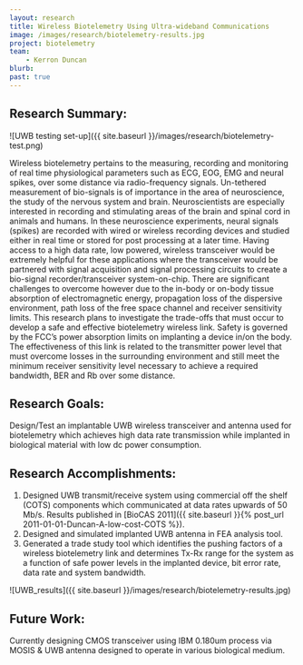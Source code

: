 ```yaml
---
layout: research
title: Wireless Biotelemetry Using Ultra-wideband Communications
image: /images/research/biotelemetry-results.jpg
project: biotelemetry
team:
    - Kerron Duncan
blurb:
past: true
---
```


## Research Summary:

![UWB testing set-up]({{ site.baseurl }}/images/research/biotelemetry-test.png)

Wireless biotelemetry pertains to the measuring, recording and monitoring of real time physiological parameters such as ECG, EOG, EMG and neural spikes, over some distance via radio-frequency signals. Un-tethered measurement of bio-signals is of importance in the area of neuroscience, the study of the nervous system and brain. Neuroscientists are especially interested in recording and stimulating areas of the brain and spinal cord in animals and humans. In these neuroscience experiments, neural signals (spikes) are recorded with wired or wireless recording devices and studied either in real time or stored for post processing at a later time. Having access to a high data rate, low powered, wireless transceiver would be extremely helpful for these applications where the transceiver would be partnered with signal acquisition and signal processing circuits to create a bio-signal recorder/transceiver system-on-chip. There are significant challenges to overcome however due to the in-body or on-body tissue absorption of electromagnetic energy, propagation loss of the dispersive environment, path loss of the free space channel and receiver sensitivity limits. This research plans to investigate the trade-offs that must occur to develop a safe and effective biotelemetry wireless link. Safety is governed by the FCC’s power absorption limits on implanting a device in/on the body. The effectiveness of this link is related to the transmitter power level that must overcome losses in the surrounding environment and still meet the minimum receiver sensitivity level necessary to achieve a required bandwidth, BER and Rb over some distance.

## Research Goals:

Design/Test an implantable UWB wireless transceiver and antenna used for biotelemetry which achieves high data rate transmission while implanted in biological material with low dc power consumption.

## Research Accomplishments:

1.  Designed UWB transmit/receive system using commercial off the shelf (COTS) components which communicated at data rates upwards of 50 Mb/s. Results published in [BioCAS 2011]({{ site.baseurl }}{% post_url 2011-01-01-Duncan-A-low-cost-COTS %}).
2.  Designed and simulated implanted UWB antenna in FEA analysis tool.
3.  Generated a trade study tool which identifies the pushing factors of a wireless biotelemetry link and determines Tx-Rx range for the system as a function of safe power levels in the implanted device, bit error rate, data rate and system bandwidth.

![UWB_results]({{ site.baseurl }}/images/research/biotelemetry-results.jpg)

## Future Work:

Currently designing CMOS transceiver using IBM 0.180um process via MOSIS & UWB antenna designed to operate in various biological medium.
